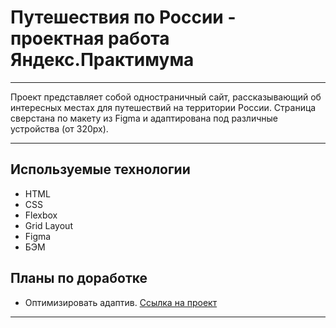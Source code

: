 # Путешествия по России - проектная работа Яндекс.Практимума

---

Проект представляет собой одностраничный сайт, рассказывающий об интересных местах для путешествий на территории России. Страница сверстана по макету из Figma и адаптирована под различные устройства (от 320px).

---

## Используемые технологии
* HTML
* CSS
* Flexbox
* Grid Layout
* Figma
* БЭМ

## Планы по доработке
* Оптимизировать адаптив.
[Ссылка на проект](hhttps://nopracticum.github.io/russian-travel/)
---